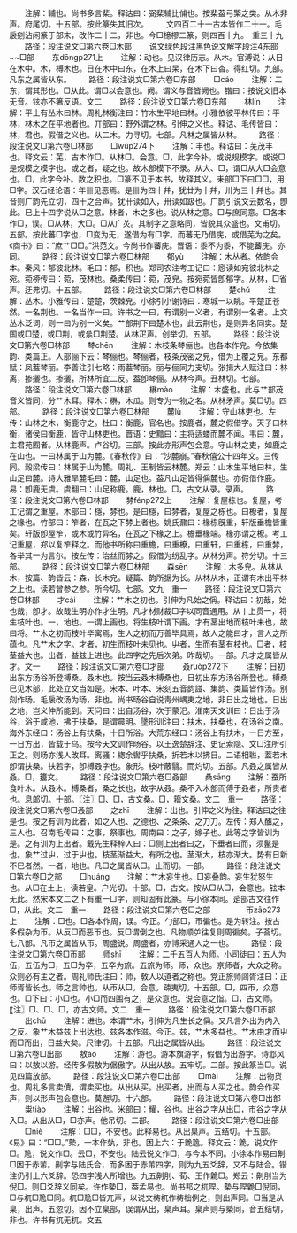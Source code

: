 <!-- { "loadSidebar": true } -->
　　注解：辅也。尚书多言棐。释诂曰：弼棐辅比俌也。按棐葢弓檠之类。从木非声。府尾切。十五部。按此篆失其旧次。
　　文四百二十一古本皆作二十一。毛扆剜沾闲篆于部末，改作二十二，非也。今□檍樛二篆，则四百十九。　重三十九
　　路径：段注说文□第六卷□木部
　　说文绿色段注黑色说文解字段注4东部~~□部
　　东dōnɡp271上
　　注解：动也。见汉律历志。从木。官溥说：从日在木中。木，榑木也。日在木中曰东，在木上曰杲，在木下曰杳。得红切。九部。凡东之属皆从东。
　　路径：段注说文□第六卷□东部
　　□cáo
　　注解：二东，谓其形也。□从此。谓□以会意也。阙。谓义与音皆阙也。锴曰：按说文旧本无音。铉亦不箸反语。文二
　　路径：段注说文□第六卷□东部
　　林lín
　　注解：平土有丛木曰林。周礼林衡注曰：竹木生平地曰林。小雅依彼平林传曰：平林，林木之在平地者也。丌部曰：野外谓之林。引伸之义也。释诂、毛传皆曰：林，君也。假借之义也。从二木。力寻切。七部。凡林之属皆从林。
　　路径：段注说文□第六卷□林部
　　□wúp274下
　　注解：丰也。释诂曰：芜茂丰也。释文云：芜，古本作□。从林□。会意。□，此字今补。或说规模字。或说□是规模之模字也。或之者，疑之也。故木部模下不录。从大、□，谓□从大□会意也。□，此字今补。数之积也。□篆不见于本书，故释其义。耒部□下曰□□，用□字。汉石经论语：年卌见恶焉。是卌为四十幷，犹廿为十幷，卅为三十幷也。其音则广韵先立切，四十之合声。犹卄读如入，卅读如趿也。广韵引说文云数名，卽此。巳上十四字说从□之意。林者，木之多也。说从林之意。□与庶同意。□各本作□，误。□从林，大□。□从广炗。其制字之意略同，皆貌其众盛也。文甫切。五部。按此蕃□字也，□变为无，遂借为有□字。而蕃无乃借庑，或借芜为之矣。《商书》曰：“庶艹□□。”洪范文。今尚书作蕃庑。晋语：黍不为黍，不能蕃庑。亦同。
　　路径：段注说文□第六卷□林部
　　郁yù
　　注解：木丛者。依韵会本。秦风：郁彼北林。毛曰：郁，积也。郑司农注考工记曰：惌读如宛彼北林之宛。菀桺传曰：菀，茂林也。桑柔传曰：菀，茂皃。按宛菀皆卽郁字。从林，□省声。迂弗切。十五部。
　　路径：段注说文□第六卷□林部
　　楚chǔ
　　注解：丛木。小雅传曰：楚楚，茨棘皃。小徐引小谢诗曰：寒城一以眺。平楚正苍然。一名荆也。一名当作一曰。许书之一曰，有谓别一义者，有谓别一名者。上文丛木泛词，则一曰为别一义矣。艹部荆下曰楚木也，此云荆也，是则异名同实。楚国或□楚，或□荆，或絫□荆楚。从林疋声。创举切。五部。
　　路径：段注说文□第六卷□林部
　　棽chēn
　　注解：木枝条棽俪也。也各本作皃。今依集韵、类篇正。人部俪下云：棽俪也。棽俪者，枝条茂密之皃，借为上覆之皃。东都赋：凤葢棽丽。李善注引七略：雨葢棽丽。丽与俪同力支切。张揖大人赋注曰：林离，掺攦也。掺攦，所林所宜二反。葢卽棽俪。从林今声。丑林切。七部。
　　路径：段注说文□第六卷□林部
　　楙mào
　　注解：木盛也。此与艹部茂音义皆同，分艹木耳。释木：楙，木瓜。则专为一物之名。从林矛声。莫□切。四部。
　　路径：段注说文□第六卷□林部
　　麓lù
　　注解：守山林吏也。左传：山林之木，衡鹿守之。杜曰：衡鹿，官名也。按鹿者，麓之假借字。天子曰林衡，诸侯曰衡鹿，皆守山林吏也。晋语：史黯曰：主将适蝼而麓不闻。韦曰：麓，主君苑囿者。从林鹿声。卢谷切。三部。按此亦形声包会意。守山林之吏，如鹿之在山也。一曰林属于山为麓。《春秋传》曰：“沙麓崩。”春秋僖公十四年文。三传同。榖梁传曰：林属于山为麓。周礼、王制皆云林麓。郑云：山木生平地曰林，生山足曰麓。诗大雅旱麓毛曰：麓，山足也。葢凡山足皆得偁麓也。亦假借作鹿。易：卽鹿无虞。虞翻曰：山足称鹿。鹿，林也。□，古文从录。录声。
　　路径：段注说文□第六卷□林部
　　棼fénp272上
　　注解：复屋栋也。复屋，考工记谓之重屋。木部曰：檼，棼也。是曰檼，曰棼者，复屋之栋也。曰橑者，复屋之椽也。竹部曰：笮者，在瓦之下棼上者也。姚氏鼐曰：椽栋旣重，轩版垂檐皆重矣。轩版卽屋笮，或木或竹异名，在瓦之下椽之上。檐垂椽端。椽亦谓之橑。考工记重屋，郑以复笮释之。而他书所称曰重檐，曰重橑，曰重轩，曰重栋，曰重棼，各举其一为言尔。按左传：治丝而棼之。假借为纷乱字。从林分声。符分切。十三部。
　　路径：段注说文□第六卷□林部
　　森sēn
　　注解：木多皃。从林从木，按篇、韵皆云：森，长木皃。疑篇、韵所据为长。从林从木，正谓有木出平林之上也。读若曾参之参。所今切。七部。文九　重一
　　路径：段注说文□第六卷□林部
　　才cái
　　注解：艹木之初也。引伸为凡始之偁。释诂曰：初哉，始也哉，卽才。故哉生明亦作才生明。凡才材财裁□字以同音通用。从丨上贯一，将生枝叶也。一，地也。一谓上画也。将生枝叶谓下画。才有茎出地而枝叶未也，故曰将。艹木之初而枝叶毕寓焉，生人之初而万善毕具焉，故人之能曰才，言人之所蕴也。凡艹木之字。才者，初生而枝叶未见也。屮者，生而有茎有枝也。□者，枝茎益大也。出者，益兹上进也。此四字之先后次弟。昨哉切。一部。凡才之属皆从才。文一
　　路径：段注说文□第六卷□才部
　　叒ruòp272下
　　注解：日初出东方汤谷所登榑桑。叒木也。按当云叒木榑桑也，日初出东方汤谷所登也。榑桑巳见木部，此处立文当如是。宋本、叶本、宋刻五音韵諩、集韵、类篇皆作汤。别刻作旸。毛扆改汤为旸，非也。尚书旸谷自说靑州嵎夷之地，非日出之地也。日出之地，岂义仲所能到。天问曰：出自汤谷，次于蒙汜。淮南天文训曰：日出于汤谷，浴于咸池，拂于扶桑，是谓晨明。墬形训注曰：扶木，扶桑也，在汤谷之南。海外东经曰：汤谷上有扶桑，十日所浴。大荒东经曰：汤谷上有扶木，一日方至，一日方出，皆载于乌。按今天文训作旸谷。以王逸楚辞注、史记索隐、文□注所引正之。则旸亦浅人改耳。离骚：緫余辔乎扶桑，折若木以拂日。二语相聮，葢若木卽谓扶桑。扶若字，卽榑叒字也。象形。枝叶蔽翳。而灼切。五部。凡叒之属皆从叒。□，籒文。
　　路径：段注说文□第六卷□叒部
　　桑sānɡ
　　注解：蚕所食叶木。从叒木。榑桑者，桑之长也，故字从叒。桑不入木部而傅于叒者，所贵者也。息郞切。十部。〖注〗□、□，古文桑。□，籀文桑。文二　重一
　　路径：段注说文□第六卷□叒部
　　之zhī
　　注解：出也。引伸之义为往。释诂曰之往是也。按之有训为此者，如之人也、之德也、之条条、之刀刀。左传：郑人醢之，三人也。召南毛传曰：之事，祭事也。周南曰：之子，嫁子也。此等之字皆训为是。之有训为上出者。戴先生释梓人曰：□侧上出者曰之，下垂者曰而，须鬣是也。象艹过屮，过于屮也。枝茎渐益大，有所之也。茎渐大，枝亦渐大。势有日新不巳者然。一者，地也。凡□之属皆从□。止而切。一部。
　　路径：段注说文□第六卷□之部
　　□huánɡ
　　注解：艹木妄生也。□妄叠韵。妄生犹怒生也。从□在土上，读若皇。户光切。十部。□，古文。按从□从□，会意也。铉本无此。然宋本文二之下有重一□字，则知固有此篆。与小徐本同。辵部古文往作□，从此。文二　重一
　　路径：段注说文□第六卷□之部
　　
　　帀zāp273上
　　注解：□也。□各本作周，误。今正。勹部□，帀徧也。是为转注。按古多假杂为帀。从反□而恶帀也。反□谓倒之也。凡物顺屰往复则周徧矣。子荅切。七八部。凡帀之属皆从帀。周盛说。周盛者，亦博采通人之一也。
　　路径：段注说文□第六卷□帀部
　　师shī
　　注解：二千五百人为师。小司徒曰：五人为伍，五伍为□，五□为卒，五卒为旅。五旅为师。师，众也。京师者，大众之称。众则必有主之者。周礼师氏注曰：师，敎人以道者之称也。党正旅师闾胥注曰：正师胥皆长也。师之言帅也。从帀从□。会意。疎夷切。十五部。□，四帀，众意也。□下曰：小□也。小□而四围有之，是众意也。说会意之恉。□，古文师。〖注〗□、□、□，亦古文师。文二　重一
　　路径：段注说文□第六卷□帀部
　　出chū
　　注解：进也。本谓艹木，引伸为凡生长之偁。又凡言外出为内入之反。象艹木益兹上出达也。兹各本作滋。今正。兹，艹木多益也。艹木由才而屮而□而出，日益大矣。尺律切。十五部。凡出之属皆从出。
　　路径：段注说文□第六卷□出部
　　敖áo
　　注解：游也。游本旗游字，假借为出游字。诗邶风曰：以敖以游。经传多假敖为倨傲字。从出从放。五牢切。二部。按此篆当□。说见四篇放部。
　　路径：段注说文□第六卷□出部
　　□mài
　　注解：出物货也。周礼多言卖儥，谓卖买也。从出从买。出买者，出而与人买之也。韵会作买声，则以形声包会意也。莫邂切。十六部。
　　路径：段注说文□第六卷□出部
　　粜tiào
　　注解：出谷也。米部曰：耀，谷也。出谷之字从出□，市谷之字从入□。从出从□，□亦声。他吊切。二部。
　　路径：段注说文□第六卷□出部
　　□niè
　　注解：□□，不安也。此释易也。从出臬声。五结切。十五部。《易》曰：“□□。”槷，一本作埶，非也。困上六：于臲卼。释文云：臲，说文作□。卼，说文作□。云□，不安也。陆云说文作□，与今本不同。小徐本作易曰劓□困于赤芾。劓字与陆氏合，而多困于赤芾四字，则为九五爻辞，又不与陆合。锴注仍引上六爻辞。恐四字浅人所增也。九五劓刖、荀、王作臲□。郑云：劓刖当为倪□。则□爻辞义同矣。许作槷□，葢孟易也。尚书邦之杌陧。槷与陧臲□倪同，□与杌□卼□同。杌□卼□皆兀声，以说文梼杌作梼柮例之，则出声同。□当是从臬，出声。五忽切。因不立臬部，误谓从出，臬声耳。臬声则与槷同，音五结切，非也。许书有扤无杌。文五
